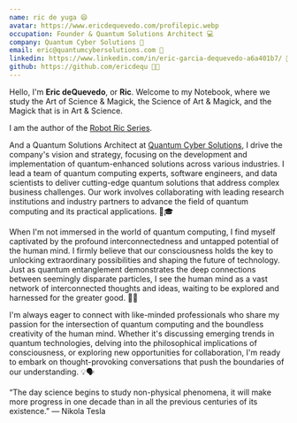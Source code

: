 ```yaml
---
name: ric de yuga 😄
avatar: https://www.ericdequevedo.com/profilepic.webp
occupation: Founder & Quantum Solutions Architect 💻
company: Quantum Cyber Solutions 🚀
email: eric@quantumcybersolutions.com 📧
linkedin: https://www.linkedin.com/in/eric-garcia-dequevedo-a6a401b7/ 🔗
github: https://github.com/ericdequ 🐱‍💻
---
```


Hello, I'm **Eric deQuevedo**, or **Ric**. Welcome to my Notebook, where we study the Art of Science & Magick, the Science of Art & Magick, and the Magick that is in Art & Science.

I am the author of the [Robot Ric Series](https://www.robotric.org/).

And a Quantum Solutions Architect at [Quantum Cyber Solutions](https://www.quantumcybersolutions.com/), I drive the company's vision and strategy, focusing on the development and implementation of quantum-enhanced solutions across various industries. I lead a team of quantum computing experts, software engineers, and data scientists to deliver cutting-edge quantum solutions that address complex business challenges. Our work involves collaborating with leading research institutions and industry partners to advance the field of quantum computing and its practical applications. 🚀🎓

When I'm not immersed in the world of quantum computing, I find myself captivated by the profound interconnectedness and untapped potential of the human mind. I firmly believe that our consciousness holds the key to unlocking extraordinary possibilities and shaping the future of technology. Just as quantum entanglement demonstrates the deep connections between seemingly disparate particles, I see the human mind as a vast network of interconnected thoughts and ideas, waiting to be explored and harnessed for the greater good. 🧠✨

I'm always eager to connect with like-minded professionals who share my passion for the intersection of quantum computing and the boundless creativity of the human mind. Whether it's discussing emerging trends in quantum technologies, delving into the philosophical implications of consciousness, or exploring new opportunities for collaboration, I'm ready to embark on thought-provoking conversations that push the boundaries of our understanding. 💡🗣️

“The day science begins to study non-physical phenomena, it will make more progress in one decade than in all the previous centuries of its existence.”
― Nikola Tesla